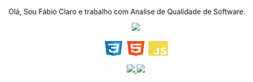   Olá, Sou Fábio Claro e trabalho com Analise de Qualidade de Software.

<div align="center">
  <a href="https://www.linkedin.com/in/fabioclaro/" target="_blank"><img src="https://img.shields.io/badge/-LinkedIn-%230077B5?style=for-the-      badge&logo=linkedin&logoColor=white" target="_blank"></a>
</div>


<div style="display: inline_block" align="center"><br>
 <img align="center" alt="Fabio-CSS" height="30" width="40" src="https://raw.githubusercontent.com/devicons/devicon/master/icons/css3/css3-original.svg">
 <img align="center" alt="Fabio-HTML" height="30" width="40" src="https://raw.githubusercontent.com/devicons/devicon/master/icons/html5/html5-original.svg">
 <img align="center" alt="Fabio-Js" height="30" width="40" src="https://raw.githubusercontent.com/devicons/devicon/master/icons/javascript/javascript-plain.svg">
</div>

</br>

<div align="center">
  <a href="https://github.com/fabioclaro">
  <img height="150em" src="https://github-readme-stats.vercel.app/api?username=fabioclaro&show_icons=true&theme=dracula&include_all_commits=true&count_private=true"/>
  <img height="150em" src="https://github-readme-stats.vercel.app/api/top-langs/?username=fabioclaro&layout=compact&langs_count=7&theme=dracula"/>
</div>
